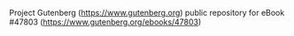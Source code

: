 Project Gutenberg (https://www.gutenberg.org) public repository for eBook #47803 (https://www.gutenberg.org/ebooks/47803)
